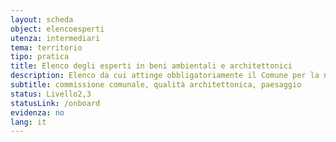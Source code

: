 ```yaml
---
layout: scheda
object: elencoesperti
utenza: intermediari
tema: territorio
tipo: pratica
title: Elenco degli esperti in beni ambientali e architettonici
description: Elenco da cui attinge obbligatoriamente il Comune per la nomina di esperti componenti la Commissione comunale per la qualità architettonica e il paesaggio
subtitle: commissione comunale, qualità architettonica, paesaggio
status: Livello2,3
statusLink: /onboard
evidenza: no
lang: it
---
```

